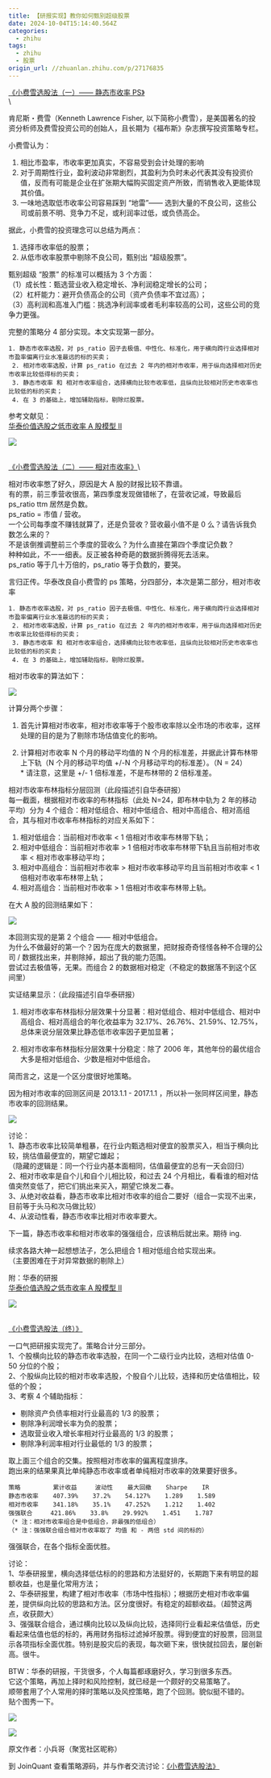 ```yaml
---
title: 【研报实现】教你如何甄别超级股票
date: 2024-10-04T15:14:40.564Z
categories:
  - zhihu
tags:
  - zhihu
  - 股票
origin_url: //zhuanlan.zhihu.com/p/27176835
---
```

[《小费雪选股法（一）—— 静态市收率 PS》](https://link.zhihu.com/?target=https%3A//www.joinquant.com/post/6944%3Ff%3Dzhzl%26m%3D27176835)\
\


肯尼斯・费雪（Kenneth Lawrence Fisher, 以下简称小费雪），是美国著名的投资分析师及费雪投资公司的创始人，且长期为《福布斯》杂志撰写投资策略专栏。

小费雪认为：

1. 相比市盈率，市收率更加真实，不容易受到会计处理的影响
2. 对于周期性行业，盈利波动非常剧烈，其盈利为负时未必代表其没有投资价值，反而有可能是企业在扩张期大幅购买固定资产所致，而销售收入更能体现其价值。
3. 一味地选取低市收率公司容易踩到 “地雷”—— 选到大量的不良公司，这些公司或前景不明、竞争力不足，或利润率过低，或负债高企。

据此，小费雪的投资理念可以总结为两点：

1. 选择市收率低的股票；
2. 从低市收率股票中剔除不良公司，甄别出 “超级股票”。

甄别超级 “股票” 的标准可以概括为 3 个方面：\
（1）成长性：甄选营业收入稳定增长、净利润稳定增长的公司；\
（2）杠杆能力：避开负债高企的公司（资产负债率不宜过高）；\
（3）高利润和高准入门槛：挑选净利润率或者毛利率较高的公司，这些公司的竞争力更强。

完整的策略分 4 部分实现。本文实现第一部分。

```text
1. 静态市收率选股，对 ps_ratio 因子去极值、中性化、标准化，用于横向跨行业选择相对市盈率偏离行业水准最远的标的买卖；
 2. 相对市收率选股，计算 ps_ratio 在过去 2 年内的相对市收率，用于纵向选择相对历史市收率比较低得标的买卖；
 3. 静态市收率 和 相对市收率组合，选择横向比较市收率低，且纵向比较相对历史市收率也比较低的标的买卖；
 4. 在 3 的基础上，增加辅助指标，剔除烂股票。
```

参考文献见：\
[华泰价值选股之低市收率 A 股模型 Ⅱ](https://link.zhihu.com/?target=https%3A//mp.weixin.qq.com/s%3F__biz%3DMzA4MDk3NjY0Mw%3D%3D%26mid%3D2652803747%26idx%3D1%26sn%3Db684afc6ad3fae1c8033ddc8df4c8b16%26chksm%3D84763ccfb301b5d9df9f2e4fdaa4edfce754fb44d4829e7b9bfdc286aa940813b80dda3d83af%26scene%3D0%26key%3D598399d7569b821968d92bc903a25c62a6545d9cb561480cd459352cd673ba151286e2ce7e738bbb0bd809ccb0ac77c7009e3545ab150b293e8cd673d47a19268620811ef2615a348d1b6a686592b4a2%26ascene%3D0%26uin%3DNTcyMTcwNQ%3D%3D%26devicetype%3DiMac%2520MacBookPro13%2C1%2520OSX%2520OSX%252010.12.4%2520build%252816E195%2529%26version%3D12020610%26nettype%3DWIFI%26fontScale%3D100%26pass_ticket%3D6hkXLbSnAUt411G/zIV8qIX9mVdjSH0r5mpdaRcUz4A%3D)

![](https://pic2.zhimg.com/v2-a7dddcaa3a73f9878296144d656d6a47_b.png)

\
[《小费雪选股法（二）—— 相对市收率》](https://link.zhihu.com/?target=https%3A//www.joinquant.com/post/7027%3Ff%3Dzhzl%26m%3D27176835)\


相对市收率憋了好久，原因是大 A 股的财报比较不靠谱。\
有的票，前三季营收很高，第四季度发现做错帐了，在营收记减，导致最后 ps\_ratio ttm 居然是负数。\
ps\_ratio = 市值 / 营收。\
一个公司每季度不赚钱就算了，还是负营收？营收最小值不是 0 么？请告诉我负数怎么来的？\
不是该倒推调整前三个季度的营收么？为什么直接在第四个季度记负数？\
种种如此，不一一细表。反正被各种奇葩的数据折腾得死去活来。\
ps\_ratio 等于几十万倍的，ps\_ratio 等于负数的，要哭。

言归正传。华泰改良自小费雪的 ps 策略，分四部分，本次是第二部分，相对市收率

```text
1. 静态市收率选股，对 ps_ratio 因子去极值、中性化、标准化，用于横向跨行业选择相对市盈率偏离行业水准最远的标的买卖；
 2. 相对市收率选股，计算 ps_ratio 在过去 2 年内的相对市收率，用于纵向选择相对历史市收率比较低得标的买卖；
 3. 静态市收率 和 相对市收率组合，选择横向比较市收率低，且纵向比较相对历史市收率也比较低的标的买卖；
 4. 在 3 的基础上，增加辅助指标，剔除烂股票。
```

相对市收率的算法如下：

![](https://pic2.zhimg.com/v2-b71dfc0bf4be363b667f00f8bb94d9b3_b.png)

计算分两个步骤：

1. 首先计算相对市收率，相对市收率等于个股市收率除以全市场的市收率，这样处理的目的是为了剔除市场估值变化的影响。

2. 计算相对市收率 N 个月的移动平均值的 N 个月的标准差，并据此计算布林带上下轨（N 个月的移动平均值 +/-N 个月移动平均的标准差）。（N = 24）\
   \* 请注意，这里是 +/- 1 倍标准差，不是布林带的 2 倍标准差。

相对市收率布林指标分层回测（此段描述引自华泰研报）\
每一截面，根据相对市收率的布林指标（此处 N=24，即布林中轨为 2 年的移动平均）分为 4 个组合：相对低组合、相对中低组合、相对中高组合、相对高组合，其与相对市收率布林指标的对应关系如下：

1. 相对低组合：当前相对市收率 < 1 倍相对市收率布林带下轨；
2. 相对中低组合：当前相对市收率 > 1 倍相对市收率布林带下轨且当前相对市收率 < 相对市收率移动平均；
3. 相对中高组合：当前相对市收率 > 相对市收率移动平均且当前相对市收率 < 1 倍相对市收率布林带上轨；
4. 相对高组合：当前相对市收率 > 1 倍相对市收率布林带上轨。

在大 A 股的回测结果如下：

![](https://pic1.zhimg.com/v2-ae87f34b1519d3a6b1492a09c77d7b1a_b.png)

本回测实现的是第 2 个组合 —— 相对中低组合。\
为什么不做最好的第一个？因为在庞大的数据里，把财报奇奇怪怪各种不合理的公司 / 数据找出来，并剔除掉，超出了我的能力范围。\
尝试过去极值等，无果。而组合 2 的数据相对稳定（不稳定的数据落不到这个区间里）

实证结果显示：（此段描述引自华泰研报）

1. 相对市收率布林指标分层效果十分显著：相对低组合、相对中低组合、相对中高组合、相对高组合的年化收益率为 32.17%、26.76%、21.59%、12.75%，总体来说分层效果比静态低市收率因子更加显著；

2. 相对市收率布林指标分层效果十分稳定：除了 2006 年，其他年份的最优组合大多是相对低组合、少数是相对中低组合。

简而言之，这是一个区分度很好地策略。

因为相对市收率的回测区间是 2013.1.1 - 2017.1.1 ，所以补一张同样区间里，静态市收率的回测结果。

![](https://picx.zhimg.com/v2-9d7a1924c23815cfb1107c7bac84efa1_b.png)

讨论：\
1、静态市收率比较简单粗暴，在行业内甄选相对便宜的股票买入，相当于横向比较，挑估值最便宜的，期望它雄起；\
（隐藏的逻辑是：同一个行业内基本面相同，估值最便宜的总有一天会回归）\
2、相对市收率是自个儿和自个儿相比较，和过去 24 个月相比，看看谁的相对估值突然变低了，把它们挑出来买入，期望它焕发二春。\
3、从绝对收益看，静态市收率比相对市收率的组合二要好（组合一实现不出来，目前等于头马和次马做比较）\
4、从波动性看，静态市收率比相对市收率要大。

下一篇，静态市收率和相对市收率的强强组合，应该稍后就出来。期待 ing.

续求各路大神一起想想法子，怎么把组合 1 相对低组合给实现出来。\
（主要困难在于对异常数据的剔除上）

附：华泰的研报\
[华泰价值选股之低市收率 A 股模型 Ⅱ](https://link.zhihu.com/?target=https%3A//mp.weixin.qq.com/s%3F__biz%3DMzA4MDk3NjY0Mw%3D%3D%26mid%3D2652803747%26idx%3D1%26sn%3Db684afc6ad3fae1c8033ddc8df4c8b16%26chksm%3D84763ccfb301b5d9df9f2e4fdaa4edfce754fb44d4829e7b9bfdc286aa940813b80dda3d83af%26scene%3D0%26key%3D598399d7569b821968d92bc903a25c62a6545d9cb561480cd459352cd673ba151286e2ce7e738bbb0bd809ccb0ac77c7009e3545ab150b293e8cd673d47a19268620811ef2615a348d1b6a686592b4a2%26ascene%3D0%26uin%3DNTcyMTcwNQ%3D%3D%26devicetype%3DiMac%2520MacBookPro13%2C1%2520OSX%2520OSX%252010.12.4%2520build%252816E195%2529%26version%3D12020610%26nettype%3DWIFI%26fontScale%3D100%26pass_ticket%3D6hkXLbSnAUt411G/zIV8qIX9mVdjSH0r5mpdaRcUz4A%3D)

![](https://pic2.zhimg.com/v2-a8f02f852788ce8e9e53344083533241_b.png)

\
[《小费雪选股法（终）》](https://link.zhihu.com/?target=https%3A//www.joinquant.com/post/7029%3Ff%3Dzhzl%26m%3D27176835)

一口气把研报实现完了。策略合计分三部分。\
1、个股横向比较的静态市收率选股，在同一个二级行业内比较，选相对估值 0-50 分位的个股；\
2、个股纵向比较的相对市收率选股，个股自个儿比较，选择和历史估值相比，较低的个股；\
3、考察 4 个辅助指标：

* 剔除资产负债率相对行业最高的 1/3 的股票；
* 剔除净利润增长率为负的股票；
* 选取营业收入增长率相对行业最高的 1/3 的股票；
* 剔除净利润率相对行业最低的 1/3 的股票；

取上面三个组合的交集。按照相对市收率的偏离程度排序。\
跑出来的结果果真比单纯静态市收率或者单纯相对市收率的效果要好很多。

```text
策略         累计收益     波动性    最大回撤    Sharpe    IR
静态市收率    407.39%    37.2%    54.127%    1.289    1.589
相对市收率    341.18%    35.1%    47.252%    1.212    1.402
强强联合     421.86%    33.8%    29.992%    1.451    1.787
（* 注：相对市收率组合是中低组合，非最强的低组合）
（* 注：强强联合组合相对市收率取了 均值 和 - 两倍 std 间的标的）
```

强强联合，在各个指标全面优胜。

讨论：\
1、华泰研报里，横向选择低估标的的思路和方法挺好的，长期跑下来有明显的超额收益，也是量化常用方法；\
2、华泰研报里，构建了相对市收率（市场中性指标）；根据历史相对市收率偏差，提供纵向比较的思路和方法。区分度很好。有稳定的超额收益。（超赞这两点，收获颇大）\
3、强强联合组合，通过横向比较以及纵向比较，选择同行业看起来估值低，历史看起来估值也低的标的，再用财务指标过滤掉坏股票。得到便宜的好股票，回测显示各项指标全面优胜。特别是股灾后的表现，每次砸下来，很快就拉回去，屡创新高。很牛。

BTW：华泰的研报，干货很多，个人每篇都琢磨好久，学习到很多东西。\
它这个策略，再加上择时和风险控制，就已经是一个颇好的交易策略了。\
顺带套用了个人常用的择时策略以及风控策略，跑了个回测。貌似挺不错的。\
贴个图秀一下。

![](https://pic4.zhimg.com/v2-20ff87e84c1eb5aa530b3eadd68137bb_b.png)

![](https://picx.zhimg.com/v2-4522208d9f78356feede1a6946badf87_b.png)

原文作者：小兵哥（聚宽社区昵称）

到 JoinQuant 查看策略源码，并与作者交流讨论：[《小费雪选股法》](https://link.zhihu.com/?target=https%3A//www.joinquant.com/post/7029%3Ff%3Dzhzl%26m%3D27176835)
